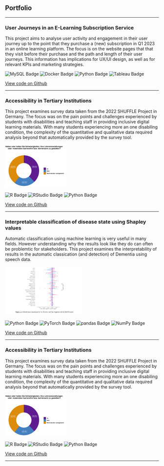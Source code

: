 ## Portfolio

---
### User Journeys in an E-Learning Subscription Service

This project aims to analyse user activity and engagement in their user journey up to the point that they purchase a (new) subscription in Q1 2023 in an online learning platform. The focus is on the website pages that that they visit before their purchase and the path and length of their user journeys. This information has implications for UX/UI design, as well as for relevant KPIs and marketing strategies.

![MySQL Badge](https://img.shields.io/badge/MySQL-4479A1?logo=mysql&logoColor=fff&style=flat)
![Docker Badge](https://img.shields.io/badge/Docker-2496ED?logo=docker&logoColor=fff&style=flat)
![Python Badge](https://img.shields.io/badge/Python-3776AB?logo=python&logoColor=fff&style=flat)
![Tableau Badge](https://img.shields.io/badge/Tableau-E97627?logo=tableau&logoColor=fff&style=flat)

[View code on Github](https://github.com/kheitm/user_journeys)

---
### Accessibility in Tertiary Institutions

This project examines survey data taken from the 2022 SHUFFLE Project in Germany. The focus was on the pain points and challenges experienced by students with disabilities and teaching staff in providing inclusive digital learning materials. With many students experiencing more an one disabiling condition, the complexity of the quantitative and qualitative data required analysis beyond that automatically provided by the survey tool.

<img src="images/frage_7_donut_chart.png?raw=true" width="40%"/>

![R Badge](https://img.shields.io/badge/R-276DC3?logo=r&logoColor=fff&style=flat)
![RStudio Badge](https://img.shields.io/badge/RStudio-75AADB?logo=rstudio&logoColor=fff&style=flat)
![Python Badge](https://img.shields.io/badge/Python-3776AB?logo=python&logoColor=fff&style=flat)

[View code on Github](https://github.com/kheitm/Accessibility-Survey)

---
### Interpretable classification of disease state using Shapley values 

Automatic classification using machine learning is very useful in many fields. However understanding why the results look like they do can often be problemtic for stakeholders. This project examines the interpretability of results in the automatic classication (and detection) of Dementia using speech data.

<img src="images/example_features.png?raw=true" width="50%"/>

![Python Badge](https://img.shields.io/badge/Python-3776AB?logo=python&logoColor=fff&style=flat)
![PyTorch Badge](https://img.shields.io/badge/PyTorch-EE4C2C?logo=pytorch&logoColor=fff&style=flat)
![pandas Badge](https://img.shields.io/badge/pandas-150458?logo=pandas&logoColor=fff&style=flat)
![NumPy Badge](https://img.shields.io/badge/NumPy-013243?logo=numpy&logoColor=fff&style=flat)

[View code on Github](https://github.com/kheitm/XAI_Acoustic_Features)

---
### Accessibility in Tertiary Institutions

This project examines survey data taken from the 2022 SHUFFLE Project in Germany. The focus was on the pain points and challenges experienced by students with disabilities and teaching staff in providing inclusive digital learning materials. With many students experiencing more an one disabiling condition, the complexity of the quantitative and qualitative data required analysis beyond that automatically provided by the survey tool.

<img src="images/frage_7_donut_chart.png?raw=true" width="40%"/>

![R Badge](https://img.shields.io/badge/R-276DC3?logo=r&logoColor=fff&style=flat)
![RStudio Badge](https://img.shields.io/badge/RStudio-75AADB?logo=rstudio&logoColor=fff&style=flat)
![Python Badge](https://img.shields.io/badge/Python-3776AB?logo=python&logoColor=fff&style=flat)

[View code on Github](https://github.com/kheitm/Accessibility-Survey)

---

